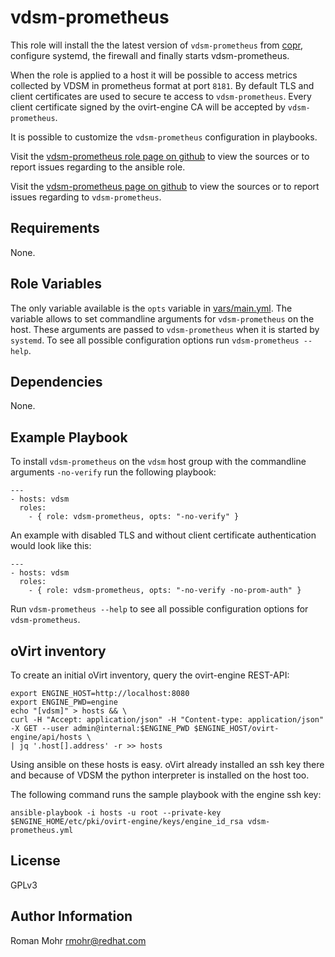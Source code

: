 vdsm-prometheus
===============

This role will install the the latest version of `vdsm-prometheus` from
[copr](https://copr.fedorainfracloud.org/coprs/rfenkhuber/vdsm-prometheus/),
configure systemd, the firewall and finally starts vdsm-prometheus.

When the role is applied to a host it will be possible to access metrics collected by VDSM in prometheus format at port `8181`. By default TLS and client certificates are used to secure te access to `vdsm-prometheus`. Every client certificate signed by the ovirt-engine CA will be accepted by `vdsm-prometheus`.

It is possible to customize the `vdsm-prometheus` configuration in playbooks.

Visit the [vdsm-prometheus role page on
github](https://github.com/rmohr/ansible-vdsm-prometheus) to view the sources
or to report issues regarding to the ansible role.

Visit the [vdsm-prometheus page on
github](https://github.com/rmohr/vdsm-prometheus) to view the sources or to
report issues regarding to `vdsm-prometheus`.

Requirements
------------

None.

Role Variables
--------------

The only variable available is the `opts` variable in
[vars/main.yml](vars/main.yml). The variable allows to set commandline
arguments for `vdsm-prometheus` on the host. These arguments are passed to
`vdsm-prometheus` when it is started by `systemd`. To see all possible
configuration options run `vdsm-prometheus --help`.

Dependencies
------------

None.

Example Playbook
----------------

To install `vdsm-prometheus` on the `vdsm` host group with the commandline
arguments `-no-verify` run the following playbook:

    ---
    - hosts: vdsm
      roles:
        - { role: vdsm-prometheus, opts: "-no-verify" }

An example with disabled TLS and without client certificate authentication would
look like this:

    ---
    - hosts: vdsm
      roles:
        - { role: vdsm-prometheus, opts: "-no-verify -no-prom-auth" }

Run `vdsm-prometheus --help` to see all possible configuration options for
`vdsm-prometheus`.

oVirt inventory
---------------

To create an initial oVirt inventory, query the ovirt-engine REST-API:

    export ENGINE_HOST=http://localhost:8080
    export ENGINE_PWD=engine
    echo "[vdsm]" > hosts && \ 
    curl -H "Accept: application/json" -H "Content-type: application/json" -X GET --user admin@internal:$ENGINE_PWD $ENGINE_HOST/ovirt-engine/api/hosts \
    | jq '.host[].address' -r >> hosts

Using ansible on these hosts is easy. oVirt already installed an ssh key there
and because of VDSM the python interpreter is installed on the host too.

The following command runs the sample playbook with the engine ssh key:

    ansible-playbook -i hosts -u root --private-key $ENGINE_HOME/etc/pki/ovirt-engine/keys/engine_id_rsa vdsm-prometheus.yml


License
-------

GPLv3

Author Information
------------------

Roman Mohr <rmohr@redhat.com>
